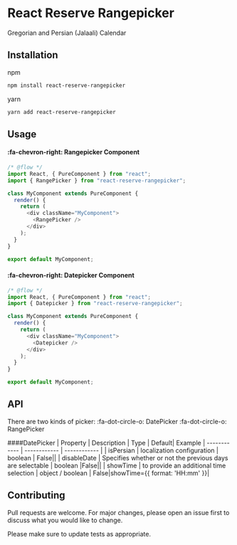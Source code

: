 # React Reserve Rangepicker

Gregorian and Persian (Jalaali) Calendar

## Installation

npm

```bash
npm install react-reserve-rangepicker
```

yarn

```bash
yarn add react-reserve-rangepicker
```

## Usage

#### :fa-chevron-right: Rangepicker Component

```javascript
/* @flow */
import React, { PureComponent } from "react";
import { RangePicker } from "react-reserve-rangepicker";

class MyComponent extends PureComponent {
  render() {
    return (
      <div className="MyComponent">
        <RangePicker />
      </div>
    );
  }
}

export default MyComponent;
```

#### :fa-chevron-right: Datepicker Component

```javascript
/* @flow */
import React, { PureComponent } from "react";
import { Datepicker } from "react-reserve-rangepicker";

class MyComponent extends PureComponent {
  render() {
    return (
      <div className="MyComponent">
        <Datepicker />
      </div>
    );
  }
}

export default MyComponent;
```

## API

There are two kinds of picker:
:fa-dot-circle-o: DatePicker
:fa-dot-circle-o: RangePicker

####DatePicker
| Property | Description | Type | Default| Example
| ------------ | ------------ | ------------ |
| isPersian | localization configuration | boolean | False||
| disableDate | Specifies whether or not the previous days are selectable | boolean |False||
| showTime | to provide an additional time selection | object / boolean | False|showTime={{ format: 'HH:mm' }}|

## Contributing

Pull requests are welcome. For major changes, please open an issue first to discuss what you would like to change.

Please make sure to update tests as appropriate.
